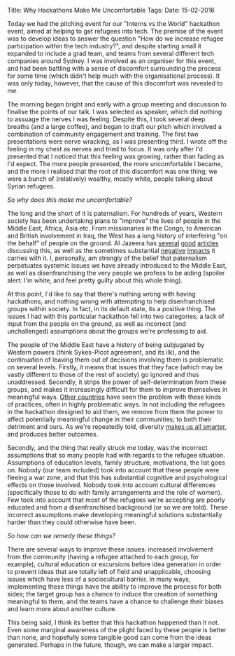 Title: Why Hackathons Make Me Uncomfortable
Tags:
Date: 15-02-2016

Today we had the pitching event for our "Interns vs the World" hackathon event, aimed at helping to get refugees into tech. The premise of the event was to develop ideas to answer the question "How do we increase refugee participation within the tech industry?", and despite starting small it expanded to include a grad team, and teams from several different tech companies around Sydney. I was involved as an organiser for this event, and had been battling with a sense of discomfort surrounding the process for some time (which didn't help much with the organisational process). It was only today, however, that the cause of this discomfort was revealed to me.

The morning began bright and early with a group meeting and discussion to finalise the points of our talk. I was selected as speaker, which did nothing to assuage the nerves I was feeling. Despite this, I took several deep breaths (and a large coffee), and began to draft our pitch which involved a combination of community engagement and training. The first two presentations were nerve wracking, as I was presenting third. I wrote off the feeling in my chest as nerves and tried to focus. It was only after I'd presented that I noticed that this feeling was growing, rather than fading as I'd expect. The more people presented, the more uncomfortable I became, and the more I realised that the root of this discomfort was one thing; we were a bunch of (relatively) wealthy, mostly white, people talking about Syrian refugees.

*So why does this make me uncomfortable?*

The long and the short of it is paternalism. For hundreds of years, Western society has been undertaking plans to "improve" the lives of people in the Middle East, Africa, Asia etc. From missionaries in the Congo, to American and British involvement in Iraq, the West has a long history of interfering "on the behalf" of people on the ground. Al Jazeera has [several](http://www.aljazeera.com/indepth/opinion/2014/06/west-intervention-iraq-201462452823447754.html) [good](http://www.aljazeera.com/indepth/opinion/2014/06/iraq-western-military-meddlers-20146156654388265.html) [articles](http://www.aljazeera.com/indepth/opinion/2015/12/middle-east-breeding-place-war-sykes-picot-isil-151214083200387.html) discussing this, as well as the sometimes substantial [negative](http://www.aljazeera.com/indepth/opinion/2012/03/201232710543250236.html) [impacts](http://www.aljazeera.com/news/2015/11/debate-syria-missing-syrians-151130060932842.html) it carries with it. I, personally, am strongly of the belief that paternalism perpetuates systemic issues we have already introduced to the Middle East, as well as disenfranchising the very people we profess to be aiding (spoiler alert: I'm white, and feel pretty guilty about this whole thing).

At this point, I'd like to say that there's nothing wrong with having hackathons, and nothing wrong with attempting to help disenfranchised groups within society. In fact, in its default state, its a positive thing. The issues I had with this particular hackathon fell into two categories; a lack of input from the people on the ground, as well as incorrect (and unchallenged) assumptions about the groups we're professing to aid.

The people of the Middle East have a history of being subjugated by Western powers (think Sykes-Picot agreement, and its ilk), and the continuation of leaving them out of decisions involving them is problematic on several levels. Firstly, it means that issues that they face (which may be vastly different to those of the rest of society) go ignored and thus unaddressed. Secondly, it strips the power of self-determination from these groups, and makes it increasingly difficult for them to improve themselves in meaningful ways. [Other countries](http://www.newstatesman.com/politics/2015/01/frances-arab-population-divided-invisible-wall) have seen the problem with these kinds of practices, often in highly problematic ways. In not including the refugees in the hackathon designed to aid them, we remove from them the power to affect potentially meaningful change in their communities; to both their detriment and ours. As we're repeatedly told, diversity [makes us all smarter](www.scientificamerican.com/article/how-diversity-makes-us-smarter/), and produces better outcomes.

Secondly, and the thing that really struck me today, was the incorrect assumptions that so many people had with regards to the refugee situation. Assumptions of education levels, family structure, motivations, the list goes on. Nobody (our team included) took into account that these people were fleeing a war zone, and that this has substantial cognitive and psychological effects on those involved. Nobody took into account cultural differences (specifically those to do with family arrangements and the role of women). Few took into account that most of the refugees we're accepting are poorly educated and from a disenfranchised background (or so we are told). These incorrect assumptions make developing meaningful solutions substantially harder than they could otherwise have been.

*So how can we remedy these things?*

There are several ways to improve these issues: increased involvement from the community (having a refugee attached to each group, for example), cultural education or excursions before idea generation in order to prevent ideas that are totally left of field and unapplicable, choosing issues which have less of a sociocultural barrier. In many ways, implementing these things have the ability to improve the process for both sides; the target group has a chance to induce the creation of something meaningful to them, and the teams have a chance to challenge their biases and learn more about another culture.

This being said, I think its better that this hackathon happened than it not. Even some marginal awareness of the plight faced by these people is better than none, and hopefully some tangible good can come from the ideas generated. Perhaps in the future, though, we can make a larger impact.
